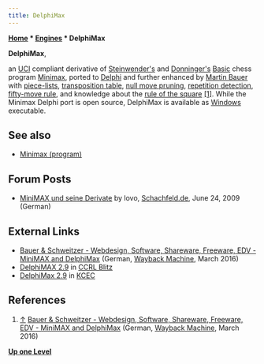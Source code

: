 ```yaml
---
title: DelphiMax
---
```

**[Home](Home "Home") * [Engines](Engines "Engines") * DelphiMax**

**DelphiMax**,

an [UCI](UCI "UCI") compliant derivative of [Steinwender's](Dieter_Steinwender "Dieter Steinwender") and [Donninger's](Chrilly_Donninger "Chrilly Donninger") [Basic](Basic "Basic") chess program [Minimax](</Minimax_(program)> "Minimax (program)"),
ported to [Delphi](Delphi "Delphi") and further enhanced by [Martin Bauer](Martin_Bauer "Martin Bauer") with [piece-lists](Piece-Lists "Piece-Lists"), [transposition table](Transposition_Table "Transposition Table"), [null move pruning](Null_Move_Pruning "Null Move Pruning"), [repetition detection](Repetitions "Repetitions"), [fifty-move rule](Fifty-move_Rule "Fifty-move Rule"), and knowledge about the [rule of the square](Rule_of_the_Square "Rule of the Square")
<a id="cite-note-1" href="#cite-ref-1">[1]</a>. While the Minimax Delphi port is open source, DelphiMax is available as [Windows](Windows "Windows") executable.

## See also

- [Minimax (program)](</Minimax_(program)> "Minimax (program)")

## Forum Posts

- [MiniMAX und seine Derivate](http://www.schachfeld.de/f202/minimax-derivate-9732/) by lovo, [Schachfeld.de](http://www.schachfeld.de/), June 24, 2009 (German)

## External Links

- [Bauer & Schweitzer - Webdesign, Software, Shareware, Freeware, EDV - MiniMAX and DelphiMax](http://web.archive.org/web/20160307143139if_/http://bauer-schweitzer.de/index.html?minimax/index_minimax.html) (German, [Wayback Machine](https://en.wikipedia.org/wiki/Wayback_Machine), March 2016)
- [DelphiMAX 2.9](http://www.computerchess.org.uk/ccrl/404/cgi/engine_details.cgi?print=Details&each_game=1&eng=DelphiMAX%202.9) in [CCRL Blitz](CCRL "CCRL")
- [DelphiMax 2.9](http://kirill-kryukov.com/chess/kcec/cgi/engine_details.cgi?print=Details&each_game=1&eng=DelphiMax%202.9) in [KCEC](KCEC "KCEC")

## References

1. <a id="cite-ref-1" href="#cite-note-1">↑</a> [Bauer & Schweitzer - Webdesign, Software, Shareware, Freeware, EDV - MiniMAX and DelphiMax](http://web.archive.org/web/20160307143139if_/http://bauer-schweitzer.de/index.html?minimax/index_minimax.html) (German, [Wayback Machine](https://en.wikipedia.org/wiki/Wayback_Machine), March 2016)

**[Up one Level](Engines "Engines")**

